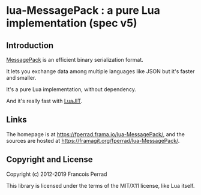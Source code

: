 lua-MessagePack : a pure Lua implementation (spec v5)
=====================================================

Introduction
------------

[MessagePack](https://msgpack.org/) is an efficient binary serialization format.

It lets you exchange data among multiple languages like JSON but it's faster and smaller.

It's a pure Lua implementation, without dependency.

And it's really fast with [LuaJIT](https://luajit.org).

Links
-----

The homepage is at <https://fperrad.frama.io/lua-MessagePack/>,
and the sources are hosted at <https://framagit.org/fperrad/lua-MessagePack/>.

Copyright and License
---------------------

Copyright (c) 2012-2019 Francois Perrad

This library is licensed under the terms of the MIT/X11 license, like Lua itself.

